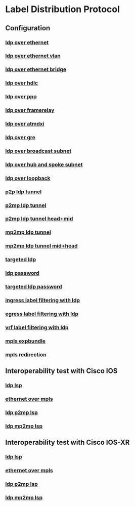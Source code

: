 # Label Distribution Protocol 

## **Configuration**
### [ldp over ethernet](/guides/tst/mpls-ldp01.tst/)
### [ldp over ethernet vlan](/guides/tst/mpls-ldp02.tst/)
### [ldp over ethernet bridge](/guides/tst/mpls-ldp03.tst/)
### [ldp over hdlc](/guides/tst/mpls-ldp04.tst/)
### [ldp over ppp](/guides/tst/mpls-ldp05.tst/)
### [ldp over framerelay](/guides/tst/mpls-ldp06.tst/)
### [ldp over atmdxi](/guides/tst/mpls-ldp07.tst/)
### [ldp over gre](/guides/tst/mpls-ldp08.tst/)
### [ldp over broadcast subnet](/guides/tst/mpls-ldp09.tst/)
### [ldp over hub and spoke subnet](/guides/tst/mpls-ldp10.tst/)
### [ldp over loopback](/guides/tst/mpls-ldp11.tst/)
### [p2p ldp tunnel](/guides/tst/mpls-ldp12.tst/)
### [p2mp ldp tunnel](/guides/tst/mpls-ldp13.tst/)
### [p2mp ldp tunnel head+mid](/guides/tst/mpls-ldp14.tst/)
### [mp2mp ldp tunnel](/guides/tst/mpls-ldp15.tst/)
### [mp2mp ldp tunnel mid+head](/guides/tst/mpls-ldp16.tst/)
### [targeted ldp](/guides/tst/mpls-ldp17.tst/)
### [ldp password](/guides/tst/mpls-ldp18.tst/)
### [targeted ldp password](/guides/tst/mpls-ldp19.tst/)
### [ingress label filtering with ldp](/guides/tst/mpls-ldp20.tst/)
### [egress label filtering with ldp](/guides/tst/mpls-ldp21.tst/)
### [vrf label filtering with ldp](/guides/tst/mpls-ldp22.tst/)
### [mpls expbundle](/guides/tst/mpls-ldp23.tst/)
### [mpls redirection](/guides/tst/mpls-ldp24.tst/)

## **Interoperability test with Cisco IOS**
### [ldp lsp](/guides/tst/intop1-ldp01.tst/)
### [ethernet over mpls](/guides/tst/intop1-ldp02.tst/)
### [ldp p2mp lsp](/guides/tst/intop1-ldp03.tst/)
### [ldp mp2mp lsp](/guides/tst/intop1-ldp04.tst/)

## **Interoperability test with Cisco IOS-XR**
### [ldp lsp](/guides/tst/intop2-ldp01.tst/)
### [ethernet over mpls](/guides/tst/intop2-ldp02.tst/)
### [ldp p2mp lsp](/guides/tst/intop2-ldp03.tst/)
### [ldp mp2mp lsp](/guides/tst/intop2-ldp04.tst/)
